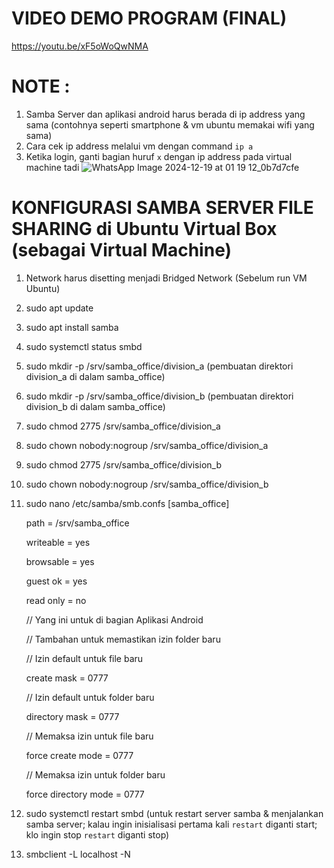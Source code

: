# VIDEO DEMO PROGRAM (FINAL)
https://youtu.be/xF5oWoQwNMA 


# NOTE :
1. Samba Server dan aplikasi android harus berada di ip address yang sama (contohnya seperti smartphone & vm ubuntu memakai wifi yang sama)
2. Cara cek ip address melalui vm dengan command `ip a`
3. Ketika login, ganti bagian huruf `x` dengan ip address pada virtual machine tadi
![WhatsApp Image 2024-12-19 at 01 19 12_0b7d7cfe](https://github.com/user-attachments/assets/8a8ddcf9-9931-4077-bf77-8a9545e7bb03)



# KONFIGURASI SAMBA SERVER FILE SHARING di Ubuntu Virtual Box (sebagai Virtual Machine)
1. Network harus disetting menjadi Bridged Network (Sebelum run VM Ubuntu)
2. sudo apt update
3. sudo apt install samba
4. sudo systemctl status smbd
5. sudo mkdir -p /srv/samba_office/division_a		(pembuatan direktori division_a di dalam samba_office)
6. sudo mkdir -p /srv/samba_office/division_b		(pembuatan direktori division_b di dalam samba_office)

7. sudo chmod 2775 /srv/samba_office/division_a
8. sudo chown nobody:nogroup /srv/samba_office/division_a

9. sudo chmod 2775 /srv/samba_office/division_b
10. sudo chown nobody:nogroup /srv/samba_office/division_b

11. sudo nano /etc/samba/smb.confs
[samba_office]

    path = /srv/samba_office

    writeable = yes

    browsable = yes

    guest ok = yes

    read only = no

    // Yang ini untuk di bagian Aplikasi Android

    // Tambahan untuk memastikan izin folder baru

    // Izin default untuk file baru  

    create mask = 0777

    // Izin default untuk folder baru        

    directory mask = 0777

    // Memaksa izin untuk file baru

    force create mode = 0777

    // Memaksa izin untuk folder baru

    force directory mode = 0777


13. sudo systemctl restart smbd		(untuk restart server samba & menjalankan samba server; kalau ingin inisialisasi pertama kali `restart` diganti start; klo ingin stop `restart` diganti stop)	
14. smbclient -L  localhost -N



